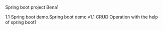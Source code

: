 Spring boot project
Bena1

1.1
Spring boot demo.Spring boot demo v1.1
CRUD
Operation with the help of spring boot1
